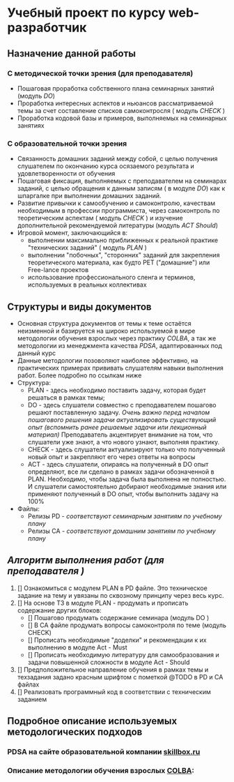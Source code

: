 # Учебный проект по курсу web-разработчик
## Назначение данной работы
### С методической точки зрения (для преподавателя)
* Пошаговая проработка собственного плана семинарных занятий (модуль _DO_)
* Проработка интересных аспектов и ньюансов рассматриваемой темы за счет составление списков самоконтросля ( модуль _CHECK_ )
* Проработка кодовой базы и примеров, выполняемых на семинарных занятиях 
### С образовательной точки зрения
* Связанность домашних заданий между собой, с целью получения слушателем по окончанию курса осязаемого результата и удовлетворенности от обучения
* Пошаговая фиксация, выполняемых с преподавателем на семинарах заданий, с целью обращения к данным записям ( в модуле _DO_) как к шпаргалке при выполнении домашних заданий.
* Развитие привычки к самообучению и самоконтролю, качествам необходимым в профессии программиста, через самоконтроль по теоретическим аспектам ( модуль _CHECK_ ) и изучение дополнительной рекомендуемой литературы (модуль _ACT Should_)
* Игровой момент, заключающийся в:
  - выполнении максимально приближенных к реальной практике "технических заданий" ( модуль _PLAN_ )
  - выполнении "побочных", "сторонних" заданий для закрепления теоретического материала, как будто PET ("домашние") или Free-lance проектов
  - использование профессионального сленга и терминов, используемых в реальных коллективах

## Структуры и виды документов
* Основная структура документов от темы к теме остаётся неизменной и базируется на широко используемой в мире методологии обучения взрослых через практику *COLBA*, а так же методологии из менеджмента качества *PDSA*, адаптированных под данный курс
* Данные методологии позоволяют наиболее эффективно, на практических примерах прививать слушателям навыки выполнения работ. Более подробно по ссылкам ниже
* Структура:
  - PLAN - здесь необходимо поставить задачу, которая будет решаться в рамках темы;
  - DO - здесь слушатели совместно с преподавателем пошагово решают поставленную задачу. _Очень важно перед началом пошагового решения задачи актуализировать существующий опыт (вспомнить ранее решаемые задачи или лекционный материал)_ Преподаватель акцентирует внимание на том, что слушатели уже знают, а что нового узнают, выполняя практику.
  - CHECK - здесь слушатели актуализируют только что полученный новый опыт и закрепляют его через ответы на вопросы
  - ACT - здесь слушатели, опираясь на полученный в DO опыт определяют, все ли сделано в рамках задачи обозначенной в PLAN. Необходимо, чтобы задача была выполнена не полностью. И слушатели самостоятельно добирают необходимые знания или применяют полученный в DO опыт, чтобы выполнить задачу на 100%
* Файлы:
  - Релизы PD - *соответствуют семинарным занятиям по учебному плану*
  - Релизы CA - *соответствуют домашним занятиям по учебному плану*
## **_Алгоритм выполнения работ (для преподавателя )_**
1. [] Ознакомиться с модулем PLAN в PD файле. Это техническое задание на тему и увязаны по сквозному принципу через весь курс.
2. [] На основе ТЗ в модуле PLAN - продумать и прописать содержание других блоков:
      - [] Пошагово продумать содержание семинара (модуль DO )
      - [] В CA файле продумать вопросы самоконтроля по теме (модуль CHECK)
      - [] Прописать необходимые "доделки" и рекомендации к их выполнению в модуле Act - Must
      - [] Прописать необходимую литературу для самообразования и задачи повышенной сложности в модуле Act - Should
3. [] Предположительное направление обучения в рамках темы и техзадания задано красным шрифтом с пометкой @TODO в PD и CA файлах
4. [] Реализовать программный код в соответствии с техническим заданием 
## Подробное описание используемых методологических подходов
### PDSA на сайте образовательной компании [skillbox.ru](https://skillbox.ru/media/management/tsikl_deminga/?advcake_params=Cj0KCQjwvdXpBRCoARIsAMJSKqJ9GcPGras_OjE3DwGil1CNwNZUI7Dvlen3_YXHjiyGtoEiQAcDUvAaAkuMEALw_wcB&utm_source=advcake&utm_medium=cpa&utm_campaign=admitad&utm_content=624938&gclid=Cj0KCQjwvdXpBRCoARIsAMJSKqJ9GcPGras_OjE3DwGil1CNwNZUI7Dvlen3_YXHjiyGtoEiQAcDUvAaAkuMEALw_wcB)
### Описание методологии обучения взрослых [COLBA](https://levellab.ru/blog/kolb):
